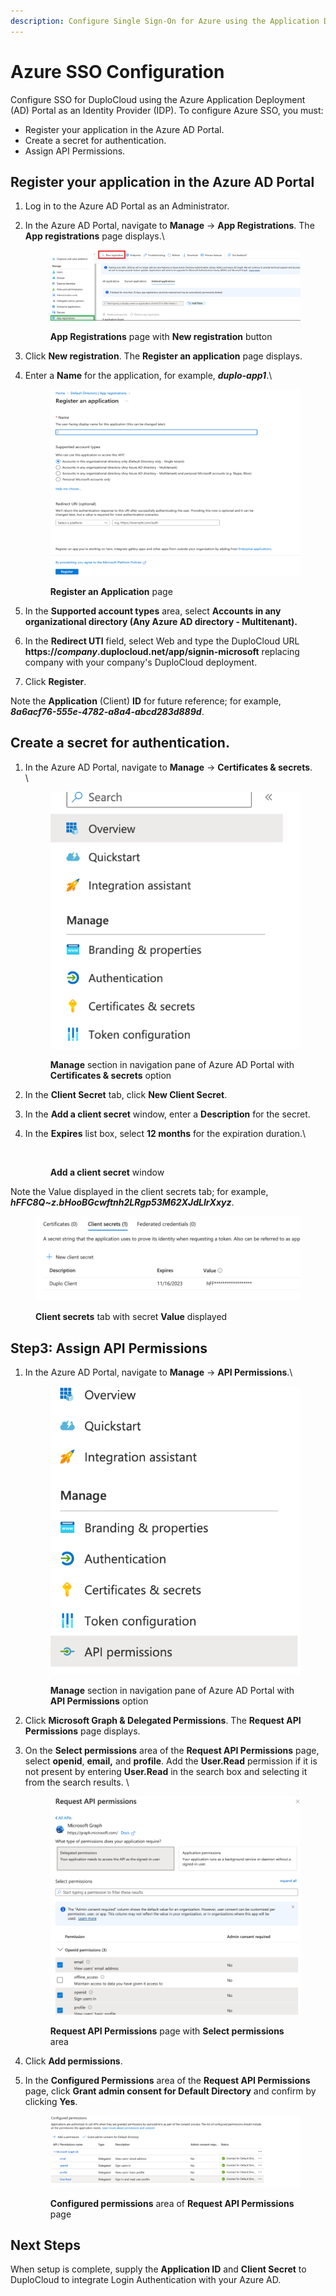 ```yaml
---
description: Configure Single Sign-On for Azure using the Application Deployment Portal
---
```


# Azure SSO Configuration

Configure SSO for DuploCloud using the Azure Application Deployment (AD) Portal as an Identity Provider (IDP). To configure Azure SSO, you must:

* Register your application in the Azure AD Portal.
* Create a secret for authentication.
* Assign API Permissions.

## Register your application in the Azure AD Portal

1. Log in to the Azure AD Portal as an Administrator.
2.  In the Azure AD Portal, navigate to **Manage** -> **App Registrations**. The **App registrations** page displays.\


    <figure><img src="../../.gitbook/assets/azure_sso_1.png" alt=""><figcaption><p><strong>App Registrations</strong> page with <strong>New registration</strong> button</p></figcaption></figure>
3. Click **New registration**. The **Register an application** page displays.
4.  Enter a **Name** for the application, for example, _**duplo-app1**_.\


    <figure><img src="../../.gitbook/assets/image (183).png" alt=""><figcaption><p><strong>Register an Application</strong> page</p></figcaption></figure>
5. In the **Supported account types** area, select **Accounts in any organizational directory (Any Azure AD directory - Multitenant).**
6. In the **Redirect UTI** field, select Web and type the DuploCloud URL **https://**_**company**_**.duplocloud.net/app/signin-microsoft** replacing company with your company's DuploCloud deployment.
7. Click **Register**.

Note the **Application** (Client) **ID** for future reference; for example, _**8a6acf76-555e-4782-a8a4-abcd283d889d**_.

## Create a secret for authentication.

1.  In the Azure AD Portal, navigate to **Manage** -> **Certificates & secrets**.\
    \


    <div align="left">

    <figure><img src="../../.gitbook/assets/image (214).png" alt=""><figcaption><p><strong>Manage</strong> section in navigation pane of Azure AD Portal with <strong>Certificates &#x26; secrets</strong> option</p></figcaption></figure>

    </div>
2. In the **Client Secret** tab, click **New Client Secret**.
3. In the **Add a client secret** window, enter a **Description** for the secret.
4.  In the **Expires** list box, select **12 months** for the expiration duration.\


    <figure><img src="../../.gitbook/assets/Screen Shot 2022-11-15 at 6.52.29 PM.png" alt=""><figcaption><p><strong>Add a client secret</strong> window</p></figcaption></figure>

Note the Value displayed in the client secrets tab; for example,  _**hFFC8Q\~z.bHooBGcwftnh2LRgp53M62XJdLIrXxyz**_.

<figure><img src="../../.gitbook/assets/image (195).png" alt=""><figcaption><p><strong>Client secrets</strong> tab with secret <strong>Value</strong> displayed</p></figcaption></figure>

## Step3: Assign API Permissions

1.  In the Azure AD Portal, navigate to **Manage** -> **API Permissions**.\


    <div align="left">

    <figure><img src="../../.gitbook/assets/image (159).png" alt=""><figcaption><p><strong>Manage</strong> section in navigation pane of Azure AD Portal with <strong>API Permissions</strong> option</p></figcaption></figure>

    </div>
2. Click **Microsoft Graph & Delegated Permissions**. The **Request API Permissions** page displays.
3.  On the **Select permissions** area of the **Request API Permissions** page, select **openid**, **email,** and **profile**. Add the **User.Read** permission if it is not present by entering **User.Read** in the search box and selecting it from the search results. \


    <figure><img src="../../.gitbook/assets/image (287).png" alt=""><figcaption><p><strong>Request API Permissions</strong> page with <strong>Select permissions</strong> area</p></figcaption></figure>
4. Click **Add permissions**.
5.  In the **Configured Permissions** area of the **Request API Permissions** page, click **Grant admin consent for Default Directory** and confirm by clicking **Yes**.

    <figure><img src="../../.gitbook/assets/image (262).png" alt=""><figcaption><p><strong>Configured permissions</strong> area of <strong>Request API Permissions</strong> page</p></figcaption></figure>

## Next Steps

When setup is complete, supply the **Application ID** and **Client Secret** to DuploCloud to integrate Login Authentication with your Azure AD.
